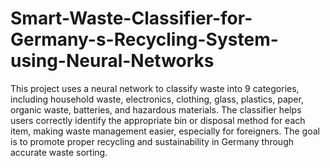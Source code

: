 # Smart-Waste-Classifier-for-Germany-s-Recycling-System-using-Neural-Networks

This project uses a neural network to classify waste into 9 categories, including household waste, electronics, clothing, glass, plastics, paper, organic waste, batteries, and hazardous materials. The classifier helps users correctly identify the appropriate bin or disposal method for each item, making waste management easier, especially for foreigners. The goal is to promote proper recycling and sustainability in Germany through accurate waste sorting.
